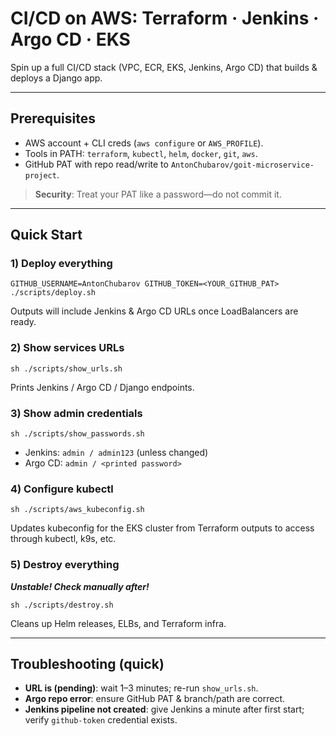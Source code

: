 # CI/CD on AWS: Terraform · Jenkins · Argo CD · EKS

Spin up a full CI/CD stack (VPC, ECR, EKS, Jenkins, Argo CD) that builds & deploys a Django app.

---

## Prerequisites
- AWS account + CLI creds (`aws configure` or `AWS_PROFILE`).
- Tools in PATH: `terraform`, `kubectl`, `helm`, `docker`, `git`, `aws`.
- GitHub PAT with repo read/write to `AntonChubarov/goit-microservice-project`.

> **Security**: Treat your PAT like a password—do not commit it.

---

## Quick Start

### 1) Deploy everything
```shell
GITHUB_USERNAME=AntonChubarov GITHUB_TOKEN=<YOUR_GITHUB_PAT> ./scripts/deploy.sh
```
Outputs will include Jenkins & Argo CD URLs once LoadBalancers are ready.

### 2) Show services URLs
```shell
sh ./scripts/show_urls.sh
```
Prints Jenkins / Argo CD / Django endpoints.

### 3) Show admin credentials
```shell
sh ./scripts/show_passwords.sh
```
- Jenkins: `admin / admin123` (unless changed)
- Argo CD: `admin / <printed password>`

### 4) Configure kubectl
```shell
sh ./scripts/aws_kubeconfig.sh
```
Updates kubeconfig for the EKS cluster from Terraform outputs to access through kubectl, k9s, etc.

### 5) Destroy everything
***Unstable! Check manually after!***
```shell
sh ./scripts/destroy.sh
```
Cleans up Helm releases, ELBs, and Terraform infra.

---

## Troubleshooting (quick)
- **URL is (pending)**: wait 1–3 minutes; re-run `show_urls.sh`.
- **Argo repo error**: ensure GitHub PAT & branch/path are correct.
- **Jenkins pipeline not created**: give Jenkins a minute after first start; verify `github-token` credential exists.
